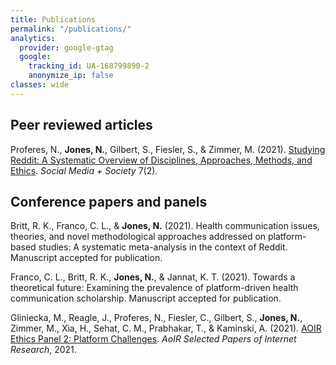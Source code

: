```yaml
---
title: Publications
permalink: "/publications/"
analytics:
  provider: google-gtag
  google:
    tracking_id: UA-168799890-2
    anonymize_ip: false
classes: wide    
---
```

## Peer reviewed articles

Proferes, N., **Jones, N.**, Gilbert, S., Fiesler, S., & Zimmer, M. (2021). [Studying Reddit: A Systematic Overview of Disciplines, Approaches, Methods, and Ethics](https://doi.org/10.1177%2F20563051211019004). *Social Media + Society* 7(2).

## Conference papers and panels

Britt, R. K., Franco, C. L., & **Jones, N.** (2021). Health communication issues, theories, and novel methodological approaches addressed on platform-based studies: A systematic meta-analysis in the context of Reddit. Manuscript accepted for publication.

Franco, C. L., Britt, R. K., **Jones, N.**, & Jannat, K. T. (2021). Towards a theoretical future: Examining the prevalence of platform-driven health communication scholarship. Manuscript accepted for publication.

Gliniecka, M., Reagle, J., Proferes, N., Fiesler, C., Gilbert, S., **Jones, N.**, Zimmer, M., Xia, H., Sehat, C. M., Prabhakar, T., & Kaminski, A. (2021). [AOIR Ethics Panel 2: Platform Challenges](https://doi.org/10.5210/spir.v2021i0.12096). *AoIR Selected Papers of Internet Research*, 2021.
